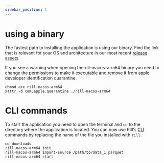 ```yaml
---
sidebar_position: 1
---
```


# using a binary
The fastest path to installing the application is using our binary. Find the link that is relevant for your OS and architecture in our most recent [release assets](https://github.com/rilldata/rill-developer/releases).

If you see a warning when opening the rill-macos-arm64 binary you need to change the permissions to make it executable and remove it from apple developer identification quarantine.
```
chmod a+x rill-macos-arm64
xattr -d com.apple.quarantine ./rill-macos-arm64
```

# CLI commands
To start the application you need to open the terminal and `cd` to the directory where the application is located. You can now use Rill's [CLI](https://github.com/rilldata/rill-developer/blob/main/docs/cli.md) commands by replacing the name of the file you installed with `rill`.
```
cd downloads
rill-macos-arm64 init
rill-macos-arm64 import-source /path/to/data_1.parquet
rill-macos-arm64 start
```
